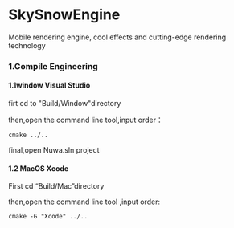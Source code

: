 # SkySnowEngine
Mobile rendering engine, cool effects and cutting-edge rendering technology

### 1.Compile Engineering

#### 1.1window Visual Studio

firt cd to "Build/Window"directory

then,open the command line tool,input order：

```
cmake ../..
```

final,open Nuwa.sln project

#### 1.2  MacOS Xcode

First cd “Build/Mac”directory

then,open the command line tool ,input order:

```
cmake -G "Xcode" ../..
```

